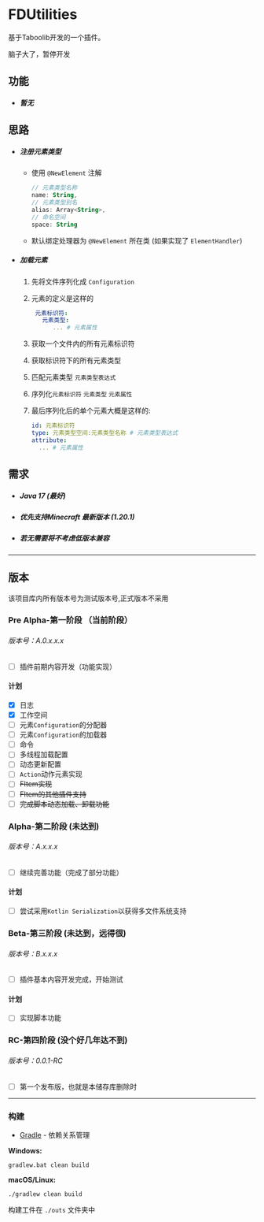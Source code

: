 # FDUtilities

基于Taboolib开发的一个插件。

脑子大了，暂停开发

## 功能

- <h5>暂无</h5>

## 思路

- <h5>注册元素类型</h5>

  - 使用 `@NewElement` 注解
    ```Kotlin
    // 元素类型名称
    name: String,
    // 元素类型别名
    alias: Array<String>,
    // 命名空间
    space: String
    ```
    
  - 默认绑定处理器为 `@NewElement` 所在类 (如果实现了 `ElementHandler`)

- <h5>加载元素</h5>

  1. 先将文件序列化成 `Configuration`

  2. 元素的定义是这样的
     ```yaml
      元素标识符:
        元素类型:
           ... # 元素属性
     ```

  3. 获取一个文件内的所有元素标识符

  4. 获取标识符下的所有元素类型

  5. 匹配元素类型 `元素类型表达式`

  6. 序列化`元素标识符` `元素类型` `元素属性`

  7. 最后序列化后的单个元素大概是这样的:
     ```yaml
     id: 元素标识符
     type: 元素类型空间:元素类型名称 # 元素类型表达式
     attribute:
       ... # 元素属性
     ```

## 需求

- <h5>Java 17 (最好)</h5>

- <h5>优先支持Minecraft 最新版本 (1.20.1)</h5>

- <h5>若无需要将不考虑低版本兼容</h5>

***

## 版本

该项目库内所有版本号为测试版本号,正式版本不采用

### Pre Alpha-第一阶段 （当前阶段）

<h6>版本号：A.0.x.x.x</h6>

- [ ] 插件前期内容开发（功能实现）

#### 计划

- [x] 日志
- [x] 工作空间
- [ ] 元素`Configuration`的分配器
- [ ] 元素`Configuration`的加载器
- [ ] 命令
- [ ] 多线程加载配置
- [ ] 动态更新配置
- [ ] `Action`动作元素实现
- [ ] ~~FItem实现~~
- [ ] ~~FItem的其他插件支持~~
- [ ] ~~完成脚本动态加载、卸载功能~~

### Alpha-第二阶段 (未达到)

<h6>版本号：A.x.x.x</h6>

- [ ] 继续完善功能（完成了部分功能）

#### 计划

- [ ] 尝试采用`Kotlin Serialization`以获得多文件系统支持

### Beta-第三阶段 (未达到，远得很)

<h6>版本号：B.x.x.x</h6>

- [ ] 插件基本内容开发完成，开始测试

#### 计划

- [ ] 实现脚本功能

### RC-第四阶段 (没个好几年达不到)

<h6>版本号：0.0.1-RC</h6>

- [ ] 第一个发布版，也就是本储存库删除时

***

### 构建

* [Gradle](https://gradle.org/) - 依赖关系管理

**Windows:**

    gradlew.bat clean build

**macOS/Linux:**

    ./gradlew clean build

构建工件在 `./outs` 文件夹中
